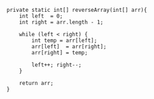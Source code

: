 
    private static int[] reverseArray(int[] arr){
        int left  = 0;
        int right = arr.length - 1;

        while (left < right) {
            int temp = arr[left];
            arr[left]  = arr[right];
            arr[right] = temp;

            left++; right--;
        }

        return arr;
    }